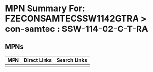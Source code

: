 



# MPN Summary For: FZECONSAMTECSSW1142GTRA > con-samtec : SSW-114-02-G-T-RA

## MPNs
  

|MPN|Direct Links|Search Links|
| :--- | :--- | :--- |
||||

